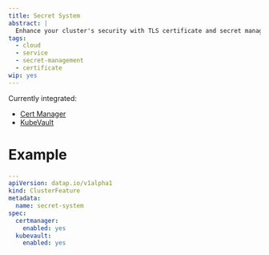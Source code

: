 ```yaml
---
title: Secret System
abstract: |
  Enhance your cluster's security with TLS certificate and secret management.
tags:
  - cloud
  - service
  - secret-management
  - certificate
wip: yes
---
```


Currently integrated:

 - [Cert Manager](https://cert-manager.io/)
 - [KubeVault](https://kubevault.com)

# Example

```yaml
---
apiVersion: datap.io/v1alpha1
kind: ClusterFeature
metadata:
  name: secret-system
spec:
  certmanager:
    enabled: yes
  kubevault:
    enabled: yes
```
